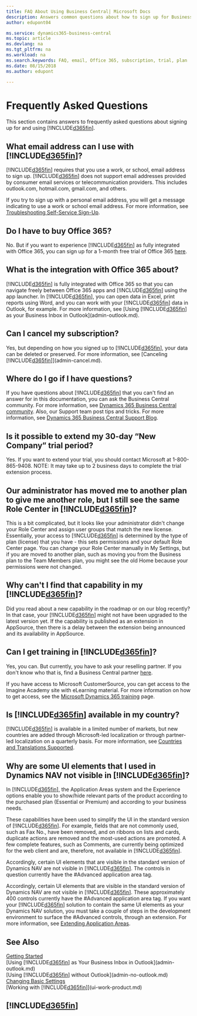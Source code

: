 ```yaml
---
title: FAQ About Using Business Central| Microsoft Docs
description: Answers common questions about how to sign up for Business Central, and what to do to get started.
author: edupont04

ms.service: dynamics365-business-central
ms.topic: article
ms.devlang: na
ms.tgt_pltfrm: na
ms.workload: na
ms.search.keywords: FAQ, email, Office 365, subscription, trial, plan
ms.date: 08/15/2018
ms.author: edupont

---
```

# Frequently Asked Questions
This section contains answers to frequently asked questions about signing up for and using [!INCLUDE[d365fin](includes/d365fin_md.md)].  

## What email address can I use with [!INCLUDE[d365fin](includes/d365fin_md.md)]?
[!INCLUDE[d365fin](includes/d365fin_md.md)] requires that you use a work, or school, email address to sign up. [!INCLUDE[d365fin](includes/d365fin_md.md)] does not support email addresses provided by consumer email services or telecommunication providers. This includes outlook.com, hotmail.com, gmail.com, and others.  

If you try to sign up with a personal email address, you will get a message indicating to use a work or school email address. For more information, see [Troubleshooting Self-Service Sign-Up](ui-troubleshoot-self-signup.md).  

## Do I have to buy Office 365?
No. But if you want to experience [!INCLUDE[d365fin](includes/d365fin_md.md)] as fully integrated with Office 365, you can sign up for a 1-month free trial of Office 365 [here](https://products.office.com/try).  

## What is the integration with Office 365 about?
[!INCLUDE[d365fin](includes/d365fin_md.md)] is fully integrated with Office 365 so that you can navigate freely between Office 365 apps and [!INCLUDE[d365fin](includes/d365fin_md.md)] using the app launcher. In [!INCLUDE[d365fin](includes/d365fin_md.md)], you can open data in Excel, print reports using Word, and you can work with your [!INCLUDE[d365fin](includes/d365fin_md.md)] data in Outlook, for example. For more information, see [Using [!INCLUDE[d365fin](includes/d365fin_md.md)] as your Business Inbox in Outlook](admin-outlook.md).  

## Can I cancel my subscription?
Yes, but depending on how you signed up to [!INCLUDE[d365fin](includes/d365fin_md.md)], your data can be deleted or preserved. For more information, see [Canceling [!INCLUDE[d365fin](includes/d365fin_md.md)]](admin-cancel.md).  

## Where do I go if I have questions?
If you have questions about [!INCLUDE[d365fin](includes/d365fin_md.md)] that you can't find an answer for in this documentation, you can ask the Business Central  community. For more information, see [Dynamics 365 Business Central community](https://community.dynamics.com/business). Also, our Support team post tips and tricks. For more information, see [Dynamics 365 Business Central Support Blog](https://blogs.msdn.microsoft.com/dyn365finsupport).  

## Is it possible to extend my 30-day “New Company” trial period?
Yes. If you want to extend your trial, you should contact Microsoft at 1-800-865-9408. NOTE:  It may take up to 2 business days to complete the trial extension process.  

## Our administrator has moved me to another plan to give me another role, but I still see the same Role Center in [!INCLUDE[d365fin](includes/d365fin_md.md)]?
This is a bit complicated, but it looks like your administrator didn't change your Role Center and assign user groups that match the new license. Essentially, your access to [!INCLUDE[d365fin](includes/d365fin_md.md)] is determined by the type of plan (license) that you have - this sets permissions and your default Role Center page. You can change your Role Center manually in My Settings, but if you are moved to another plan, such as moving you from the Business plan to the Team Members plan, you might see the old Home because your permissions were not changed.  

## Why can't I find that capability in my [!INCLUDE[d365fin](includes/d365fin_md.md)]?
Did you read about a new capability in the roadmap or on our blog recently? In that case, your [!INCLUDE[d365fin](includes/d365fin_md.md)] might not have been upgraded to the latest version yet. If the capability is published as an extension in AppSource, then there is a delay between the extension being announced and its availability in AppSource.  

## Can I get training in [!INCLUDE[d365fin](includes/d365fin_md.md)]?
Yes, you can. But currently, you have to ask your reselling partner. If you don't know who that is, find a Business Central partner [here](https://www.microsoft.com/en-us/solution-providers/search).  

If you have access to Microsoft CustomerSource, you can get access to the Imagine Academy site with  eLearning material. For more information on how to get access, see the [Microsoft Dynamics 365 training](/dynamics365/get-started/training/index#dynamics-365-customers) page.  

## Is [!INCLUDE[d365fin](includes/d365fin_md.md)] available in my country?

[!INCLUDE[d365fin](includes/d365fin_md.md)] is available in a limited number of markets, but new countries are added through Microsoft-led localization or through partner-led localization on a quarterly basis. For more information, see [Countries and Translations Supported](/dynamics365/business-central/dev-itpro/compliance/apptest-countries-and-translations).  

## Why are some UI elements that I used in Dynamics NAV not visible in [!INCLUDE[d365fin](includes/d365fin_md.md)]?

In [!INCLUDE[d365fin](includes/d365fin_md.md)], the Application Areas system and the Experience options enable you to show/hide relevant parts of the product according to the purchased plan (Essential or Premium) and according to your business needs.

These capabilities have been used to simplify the UI in the standard version of [!INCLUDE[d365fin](includes/d365fin_md.md)]. For example, fields that are not commonly used, such as Fax No., have been removed, and on ribbons on lists and cards, duplicate actions are removed and the most-used actions are promoted. A few complete features, such as Comments, are currently being optimized for the web client and are, therefore, not available in [!INCLUDE[d365fin](includes/d365fin_md.md)].

Accordingly, certain UI elements that are visible in the standard version of Dynamics NAV are not visible in [!INCLUDE[d365fin](includes/d365fin_md.md)]. The controls in question currently have the #Advanced application area tag.

Accordingly, certain UI elements that are visible in the standard version of Dynamics NAV are not visible in [!INCLUDE[d365fin](includes/d365fin_md.md)]. These approximately 400 controls currently have the #Advanced application area tag. If you want your [!INCLUDE[d365fin](includes/d365fin_md.md)] solution to contain the same UI elements as your Dynamics NAV solution, you must take a couple of steps in the development environment to surface the #Advanced controls, through an extension. For more information, see [Extending Application Areas](/dynamics365/dev-itpro/developer/devenv-extending-application-areas).

## See Also
[Getting Started](product-get-started.md)  
[Using [!INCLUDE[d365fin](includes/d365fin_md.md)] as Your Business Inbox in Outlook](admin-outlook.md)  
[Using [!INCLUDE[d365fin](includes/d365fin_md.md)] without Outlook](admin-no-outlook.md)  
[Changing Basic Settings](ui-change-basic-settings.md)  
[Working with [!INCLUDE[d365fin](includes/d365fin_md.md)]](ui-work-product.md)  

## [!INCLUDE[d365fin](includes/free_trial_md.md)]  
